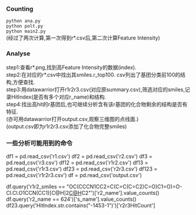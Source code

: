 ### Counting  
`python ana.py`  
`python polt.py`  
`python main2.py`  
(经过了两次计算,第一次得到r*.csv后,第二次计算Feature Intensity)  
  
### Analyse
step1:查看r*.png,找到高Feature Intensity的数据(index).   
step2:在对应的r*.csv中找出其smiles.r_top100. csv列出了基团分类前100的结构,方便查找.   
step3:用datawarrior打开r1r2r3.csv(对应原summary.csv),筛选对应的smiles,记录HitIndex(是否有多个对应r_name)和结构.   
step4:找出高hit的r基团后,也可继续分析含有该r基团的化合物剩余的结构是否有特征.  
(亦可用datawarrior打开output.csv,观察三维图的点线面.)  
(output.csv即为r1r2r3.csv添加了化合物完整smiles)  

### 一些分析可能用到的命令
df1 = pd.read_csv('r1.csv')
df2 = pd.read_csv('r2.csv')
df3 = pd.read_csv('r3.csv')
df12 = pd.read_csv('r1r2.csv')
df13 = pd.read_csv('r1r3.csv')
df23 = pd.read_csv('r2r3.csv')
df123 = pd.read_csv('r1r2r3.csv')
df = pd.read_csv('output.csv')

df.query('r1r2_smiles == "OC(CCCN1CC2=C(C=C(C=C2)C=O)C1=O)=O-Cl.Cl.O1CCN(CC1)[C@H]2[C@H](N)C2"')['r2_name'].value_counts()
df.query('r2_name == 624')['s_name'].value_counts()
df23.query('HitIndex.str.contains("-1453-1")')['r2r3HitCount']
